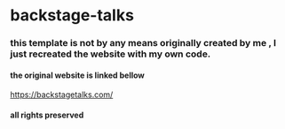 # backstage-talks

### this template is not by any means originally created by me , I just recreated the website with my own code.

#### the original website is linked bellow 

https://backstagetalks.com/

#### all rights preserved
